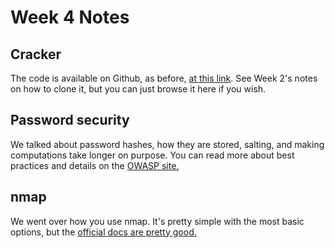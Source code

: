 # Week 4 Notes

## Cracker

The code is available on Github, as before,
[at this link](https://github.com/Oak-Grove-Classical-Academy/cracker). See Week 2's
 notes on how to clone it, but you can just browse it here if you wish.

## Password security

We talked about password hashes, how they are stored, salting, and making computations take longer on purpose. You can 
read more about best practices and details on the [OWASP site.](https://cheatsheetseries.owasp.org/cheatsheets/Password_Storage_Cheat_Sheet.html#introduction)

## nmap

We went over how you use nmap. It's pretty simple with the most basic options, but the [official docs are pretty good.](https://nmap.org/book/port-scanning-tutorial.html)

